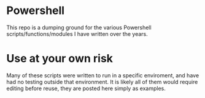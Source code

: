 # Powershell
This repo is a dumping ground for the various Powershell scripts/functions/modules I have written over the years.

# Use at your own risk
Many of these scripts were written to run in a specific enviroment, and have had no testing outside that environment. 
It is likely all of them would require editing before reuse, they are posted here simply as examples.
